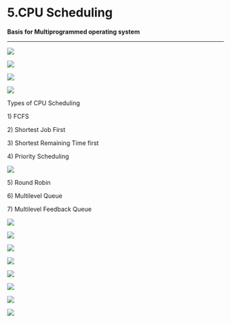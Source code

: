 # 5.CPU Scheduling

**Basis for Multiprogrammed operating system**

 ****

![](../.gitbook/assets/image%20%28144%29.png)

![](../.gitbook/assets/image%20%286%29.png)

![](../.gitbook/assets/image%20%2876%29.png)

![](../.gitbook/assets/image%20%2814%29.png)

Types of CPU Scheduling

1\) FCFS

2\) Shortest Job First

3\) Shortest Remaining Time first

4\) Priority Scheduling

![](../.gitbook/assets/image%20%2815%29.png)

5\) Round Robin

6\) Multilevel Queue

7\) Multilevel Feedback Queue

![](../.gitbook/assets/image%20%2881%29.png)

![](../.gitbook/assets/image%20%2834%29.png)

![](../.gitbook/assets/image%20%2856%29.png)

![](../.gitbook/assets/image%20%2855%29.png)

![](../.gitbook/assets/image%20%2860%29.png)

![](../.gitbook/assets/image%20%283%29.png)

![](../.gitbook/assets/image%20%2839%29.png)

![](../.gitbook/assets/image%20%2816%29.png)

